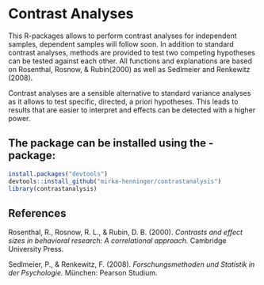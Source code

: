 
<!-- README.md is generated from README.Rmd. Please edit that file -->
Contrast Analyses
================

This R-packages allows to perform contrast analyses for independent samples, dependent samples will follow soon. In addition to standard contrast analyses, methods are provided to test two competing hypotheses can be tested against each other. All functions and explanations are based on Rosenthal, Rosnow, & Rubin(2000) as well as Sedlmeier and Renkewitz (2008).

Contrast analyses are a sensible alternative to standard variance analyses as it allows to test specific, directed, a priori hypotheses. This leads to results that are easier to interpret and effects can be detected with a higher power.

The package can be installed using the <devtools>-package:
----------------------------------------------------------

``` r
install.packages("devtools")
devtools::install_github("mirka-henninger/contrastanalysis")
library(contrastanalysis)
```

References
----------

Rosenthal, R., Rosnow, R. L., & Rubin, D. B. (2000). *Contrasts and effect sizes in behavioral research: A correlational approach.* Cambridge University Press.

Sedlmeier, P., & Renkewitz, F. (2008). *Forschungsmethoden und Statistik in der Psychologie.* München: Pearson Studium.

<!-- This repository contains the data and code for our paper:

> Authors, (YYYY). _Contrast analyses for independent and dependent samples, as well as tests for competing hypotheses_. Name of journal/book <https://doi.org/xxx/xxx>

Our pre-print is online here:

> Authors, (YYYY). _Contrast analyses for independent and dependent samples, as well as tests for competing hypotheses_. Name of journal/book, Accessed 28 Oct 2019. Online at <https://doi.org/xxx/xxx> 


### How to cite

Please cite this compendium as:

> Authors, (2019). _Compendium of R code and data for Contrast analyses for independent and dependent samples, as well as tests for competing hypotheses_. Accessed 28 Oct 2019. Online at <https://doi.org/xxx/xxx>

### How to download or install

You can download the compendium as a zip from from this URL: </archive/master.zip>

Or you can install this compendium as an R package, contrastanalysis, from GitHub with:
### Licenses

**Text and figures :**  [CC-BY-4.0](http://creativecommons.org/licenses/by/4.0/)

**Code :** See the [DESCRIPTION](DESCRIPTION) file

**Data :** [CC-0](http://creativecommons.org/publicdomain/zero/1.0/) attribution requested in reuse

### Contributions

We welcome contributions from everyone. Before you get started, please see our [contributor guidelines](CONTRIBUTING.md). Please note that this project is released with a [Contributor Code of Conduct](CONDUCT.md). By participating in this project you agree to abide by its terms.-->
